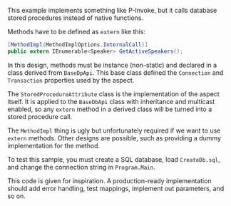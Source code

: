 
This example implements something like P-Invoke, but it calls database stored procedures instead of native functions.

Methods have to be defined as `extern` like this:

```cs
[MethodImpl(MethodImplOptions.InternalCall)]
public extern IEnumerable<Speaker> GetActiveSpeakers();
```

In this design, methods must be instance (non-static) and declared in a class derived from `BaseDpApi`. This base class
defined the `Connection` and `Transaction` properties used by the aspect.

The `StoredProcedureAttribute` class is the implementation of the aspect itself. It is applied to the `BaseDbApi` class
with inheritance and multicast enabled, so any `extern` method in a derived class will be turned into a stored 
procedure call.

The `MethodImpl` thing is ugly but unfortunately required if we want to use `extern` methods. Other designs are possible,
such as providing a dummy implementation for the method.

To test this sample, you must create a SQL database, load `CreateDb.sql`, and change the connection string in `Program.Main`.

This code is given for inspiration. A production-ready implementation should add error handling, test mappings,
implement out parameters, and so on.

